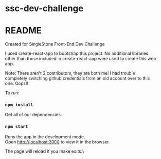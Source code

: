 # ssc-dev-challenge

# README

Created for SingleStone Front-End Dev Challenge

I used create-react-app to bootstrap this project.
No additional libraries other than those included in create-react-app were used to create this web app.

Note: There aren't 2 contributors, they are both me! I had trouble completely switching github credentials from an old account over to this one. Oops!!

To run:
### `npm install`
Get all of our dependencies.


### `npm start`

Runs the app in the development mode.\
Open [http://localhost:3000](http://localhost:3000) to view it in the browser.

The page will reload if you make edits.\
